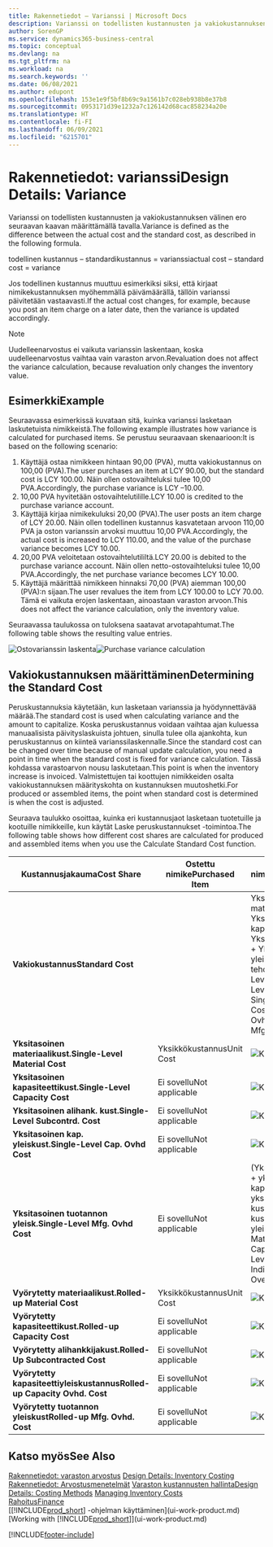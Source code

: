 ```yaml
---
title: Rakennetiedot – Varianssi | Microsoft Docs
description: Varianssi on todellisten kustannusten ja vakiokustannuksen välinen ero seuraavan kaavan määrittämällä tavalla.
author: SorenGP
ms.service: dynamics365-business-central
ms.topic: conceptual
ms.devlang: na
ms.tgt_pltfrm: na
ms.workload: na
ms.search.keywords: ''
ms.date: 06/08/2021
ms.author: edupont
ms.openlocfilehash: 153e1e9f5bf8b69c9a1561b7c028eb938b8e37b8
ms.sourcegitcommit: 0953171d39e1232a7c126142d68cac858234a20e
ms.translationtype: HT
ms.contentlocale: fi-FI
ms.lasthandoff: 06/09/2021
ms.locfileid: "6215701"
---
```

# <a name="design-details-variance"></a><span data-ttu-id="5281e-103">Rakennetiedot: varianssi</span><span class="sxs-lookup"><span data-stu-id="5281e-103">Design Details: Variance</span></span>
<span data-ttu-id="5281e-104">Varianssi on todellisten kustannusten ja vakiokustannuksen välinen ero seuraavan kaavan määrittämällä tavalla.</span><span class="sxs-lookup"><span data-stu-id="5281e-104">Variance is defined as the difference between the actual cost and the standard cost, as described in the following formula.</span></span>  

 <span data-ttu-id="5281e-105">todellinen kustannus – standardikustannus = varianssi</span><span class="sxs-lookup"><span data-stu-id="5281e-105">actual cost – standard cost = variance</span></span>  

 <span data-ttu-id="5281e-106">Jos todellinen kustannus muuttuu esimerkiksi siksi, että kirjaat nimikekustannuksen myöhemmällä päivämäärällä, tällöin varianssi päivitetään vastaavasti.</span><span class="sxs-lookup"><span data-stu-id="5281e-106">If the actual cost changes, for example, because you post an item charge on a later date, then the variance is updated accordingly.</span></span>  

> [!NOTE]  
>  <span data-ttu-id="5281e-107">Uudelleenarvostus ei vaikuta varianssin laskentaan, koska uudelleenarvostus vaihtaa vain varaston arvon.</span><span class="sxs-lookup"><span data-stu-id="5281e-107">Revaluation does not affect the variance calculation, because revaluation only changes the inventory value.</span></span>  

## <a name="example"></a><span data-ttu-id="5281e-108">Esimerkki</span><span class="sxs-lookup"><span data-stu-id="5281e-108">Example</span></span>  
 <span data-ttu-id="5281e-109">Seuraavassa esimerkissä kuvataan sitä, kuinka varianssi lasketaan laskutetuista nimikkeistä.</span><span class="sxs-lookup"><span data-stu-id="5281e-109">The following example illustrates how variance is calculated for purchased items.</span></span> <span data-ttu-id="5281e-110">Se perustuu seuraavaan skenaarioon:</span><span class="sxs-lookup"><span data-stu-id="5281e-110">It is based on the following scenario:</span></span>  

1.  <span data-ttu-id="5281e-111">Käyttäjä ostaa nimikkeen hintaan 90,00 (PVA), mutta vakiokustannus on 100,00 (PVA).</span><span class="sxs-lookup"><span data-stu-id="5281e-111">The user purchases an item at LCY 90.00, but the standard cost is LCY 100.00.</span></span> <span data-ttu-id="5281e-112">Näin ollen ostovaihteluksi tulee 10,00 PVA.</span><span class="sxs-lookup"><span data-stu-id="5281e-112">Accordingly, the purchase variance is LCY –10.00.</span></span>  
2.  <span data-ttu-id="5281e-113">10,00 PVA hyvitetään ostovaihtelutilille.</span><span class="sxs-lookup"><span data-stu-id="5281e-113">LCY 10.00 is credited to the purchase variance account.</span></span>  
3.  <span data-ttu-id="5281e-114">Käyttäjä kirjaa nimikekuluksi 20,00 (PVA).</span><span class="sxs-lookup"><span data-stu-id="5281e-114">The user posts an item charge of LCY 20.00.</span></span> <span data-ttu-id="5281e-115">Näin ollen todellinen kustannus kasvatetaan arvoon 110,00 PVA ja oston varianssin arvoksi muuttuu 10,00 PVA.</span><span class="sxs-lookup"><span data-stu-id="5281e-115">Accordingly, the actual cost is increased to LCY 110.00, and the value of the purchase variance becomes LCY 10.00.</span></span>  
4.  <span data-ttu-id="5281e-116">20,00 PVA veloitetaan ostovaihtelutililtä.</span><span class="sxs-lookup"><span data-stu-id="5281e-116">LCY 20.00 is debited to the purchase variance account.</span></span> <span data-ttu-id="5281e-117">Näin ollen netto-ostovaihteluksi tulee 10,00 PVA.</span><span class="sxs-lookup"><span data-stu-id="5281e-117">Accordingly, the net purchase variance becomes LCY 10.00.</span></span>  
5.  <span data-ttu-id="5281e-118">Käyttäjä määrittää nimikkeen hinnaksi 70,00 (PVA) aiemman 100,00 (PVA):n sijaan.</span><span class="sxs-lookup"><span data-stu-id="5281e-118">The user revalues the item from LCY 100.00 to LCY 70.00.</span></span> <span data-ttu-id="5281e-119">Tämä ei vaikuta erojen laskentaan, ainoastaan varaston arvoon.</span><span class="sxs-lookup"><span data-stu-id="5281e-119">This does not affect the variance calculation, only the inventory value.</span></span>  

 <span data-ttu-id="5281e-120">Seuraavassa taulukossa on tuloksena saatavat arvotapahtumat.</span><span class="sxs-lookup"><span data-stu-id="5281e-120">The following table shows the resulting value entries.</span></span>  

 <span data-ttu-id="5281e-121">![Ostovarianssin laskenta](media/design_details_inventory_costing_11_purchase_variance.png "Ostovarianssin laskenta")</span><span class="sxs-lookup"><span data-stu-id="5281e-121">![Purchase variance calculation](media/design_details_inventory_costing_11_purchase_variance.png "Purchase variance calculation")</span></span>  

## <a name="determining-the-standard-cost"></a><span data-ttu-id="5281e-122">Vakiokustannuksen määrittäminen</span><span class="sxs-lookup"><span data-stu-id="5281e-122">Determining the Standard Cost</span></span>  
 <span data-ttu-id="5281e-123">Peruskustannuksia käytetään, kun lasketaan varianssia ja hyödynnettävää määrää.</span><span class="sxs-lookup"><span data-stu-id="5281e-123">The standard cost is used when calculating variance and the amount to capitalize.</span></span> <span data-ttu-id="5281e-124">Koska peruskustannus voidaan vaihtaa ajan kuluessa manuaalisista päivityslaskuista johtuen, sinulla tulee olla ajankohta, kun peruskustannus on kiinteä varianssilaskennalle.</span><span class="sxs-lookup"><span data-stu-id="5281e-124">Since the standard cost can be changed over time because of manual update calculation, you need a point in time when the standard cost is fixed for variance calculation.</span></span> <span data-ttu-id="5281e-125">Tässä kohdassa varastoarvon nousu laskutetaan.</span><span class="sxs-lookup"><span data-stu-id="5281e-125">This point is when the inventory increase is invoiced.</span></span> <span data-ttu-id="5281e-126">Valmistettujen tai koottujen nimikkeiden osalta vakiokustannuksen määrityskohta on kustannuksen muutoshetki.</span><span class="sxs-lookup"><span data-stu-id="5281e-126">For produced or assembled items, the point when standard cost is determined is when the cost is adjusted.</span></span>  

 <span data-ttu-id="5281e-127">Seuraava taulukko osoittaa, kuinka eri kustannusjaot lasketaan tuotetuille ja kootuille nimikkeille, kun käytät Laske peruskustannukset -toimintoa.</span><span class="sxs-lookup"><span data-stu-id="5281e-127">The following table shows how different cost shares are calculated for produced and assembled items when you use the Calculate Standard Cost function.</span></span>  

|<span data-ttu-id="5281e-128">Kustannusjakauma</span><span class="sxs-lookup"><span data-stu-id="5281e-128">Cost Share</span></span>|<span data-ttu-id="5281e-129">Ostettu nimike</span><span class="sxs-lookup"><span data-stu-id="5281e-129">Purchased Item</span></span>|<span data-ttu-id="5281e-130">Tuotettu tai koottu nimike</span><span class="sxs-lookup"><span data-stu-id="5281e-130">Produced/Assembled Item</span></span>|  
|----------------|--------------------|------------------------------|  
|<span data-ttu-id="5281e-131">**Vakiokustannus**</span><span class="sxs-lookup"><span data-stu-id="5281e-131">**Standard Cost**</span></span>||<span data-ttu-id="5281e-132">Yksitasoiset materiaalikustannukset + Yksitasoiset kapasiteettikustannukset + Yksitasoiset aliurakointikust. + Yksitasoiset kapasit. yleiskust. + Yksitasoiset tehdastuot. yleiskust.</span><span class="sxs-lookup"><span data-stu-id="5281e-132">Single-Level Material Cost + Single-Level Capacity Cost + Single-Level Subcontrd. Cost + Single-Level Cap. Ovhd. Cost + Single-Level Mfg. Ovhd. Cost</span></span>|  
|<span data-ttu-id="5281e-133">**Yksitasoinen materiaalikust.**</span><span class="sxs-lookup"><span data-stu-id="5281e-133">**Single-Level Material Cost**</span></span>|<span data-ttu-id="5281e-134">Yksikkökustannus</span><span class="sxs-lookup"><span data-stu-id="5281e-134">Unit Cost</span></span>|<span data-ttu-id="5281e-135">![Kaava 1](media/design_details_inventory_costing_11_equation_1.png "Kaava 1")</span><span class="sxs-lookup"><span data-stu-id="5281e-135">![Equation 1](media/design_details_inventory_costing_11_equation_1.png "Equation 1")</span></span>|  
|<span data-ttu-id="5281e-136">**Yksitasoinen kapasiteettikust.**</span><span class="sxs-lookup"><span data-stu-id="5281e-136">**Single-Level Capacity Cost**</span></span>|<span data-ttu-id="5281e-137">Ei sovellu</span><span class="sxs-lookup"><span data-stu-id="5281e-137">Not applicable</span></span>|<span data-ttu-id="5281e-138">![Kaava 2](media/design_details_inventory_costing_11_equation_2.png "Kaava 2")</span><span class="sxs-lookup"><span data-stu-id="5281e-138">![Equation 2](media/design_details_inventory_costing_11_equation_2.png "Equation 2")</span></span>|  
|<span data-ttu-id="5281e-139">**Yksitasoinen alihank. kust.**</span><span class="sxs-lookup"><span data-stu-id="5281e-139">**Single-Level Subcontrd. Cost**</span></span>|<span data-ttu-id="5281e-140">Ei sovellu</span><span class="sxs-lookup"><span data-stu-id="5281e-140">Not applicable</span></span>|<span data-ttu-id="5281e-141">![Kaava 3](media/design_details_inventory_costing_11_equation_3.png "Kaava 3")</span><span class="sxs-lookup"><span data-stu-id="5281e-141">![Equation 3](media/design_details_inventory_costing_11_equation_3.png "Equation 3")</span></span>|  
|<span data-ttu-id="5281e-142">**Yksitasoinen kap. yleiskust.**</span><span class="sxs-lookup"><span data-stu-id="5281e-142">**Single-Level Cap. Ovhd Cost**</span></span>|<span data-ttu-id="5281e-143">Ei sovellu</span><span class="sxs-lookup"><span data-stu-id="5281e-143">Not applicable</span></span>|<span data-ttu-id="5281e-144">![Kaava 4](media/design_details_inventory_costing_11_equation_4.png "Kaava 4")</span><span class="sxs-lookup"><span data-stu-id="5281e-144">![Equation 4](media/design_details_inventory_costing_11_equation_4.png "Equation 4")</span></span>|  
|<span data-ttu-id="5281e-145">**Yksitasoinen tuotannon yleisk.**</span><span class="sxs-lookup"><span data-stu-id="5281e-145">**Single-Level Mfg. Ovhd Cost**</span></span>|<span data-ttu-id="5281e-146">Ei sovellu</span><span class="sxs-lookup"><span data-stu-id="5281e-146">Not applicable</span></span>|<span data-ttu-id="5281e-147">(Yksitasoinen materiaalikust. + yksitasoinen kapasiteettikust. + yksitasoinen alihank. kustannus-) \* välillinen kustannus % / 100 + yleiskustannus</span><span class="sxs-lookup"><span data-stu-id="5281e-147">(Single-Level Material Cost + Single-Level Capacity Cost + Single-Level Subcontrd. Cost) \* Indirect Cost % / 100 + Overhead Rate</span></span>|  
|<span data-ttu-id="5281e-148">**Vyörytetty materiaalikust.**</span><span class="sxs-lookup"><span data-stu-id="5281e-148">**Rolled-up Material Cost**</span></span>|<span data-ttu-id="5281e-149">Yksikkökustannus</span><span class="sxs-lookup"><span data-stu-id="5281e-149">Unit Cost</span></span>|<span data-ttu-id="5281e-150">![Kaava 5](media/design_details_inventory_costing_11_equation_5.png "Kaava 5")</span><span class="sxs-lookup"><span data-stu-id="5281e-150">![Equation 5](media/design_details_inventory_costing_11_equation_5.png "Equation 5")</span></span>|  
|<span data-ttu-id="5281e-151">**Vyörytetty kapasiteettikust.**</span><span class="sxs-lookup"><span data-stu-id="5281e-151">**Rolled-up Capacity Cost**</span></span>|<span data-ttu-id="5281e-152">Ei sovellu</span><span class="sxs-lookup"><span data-stu-id="5281e-152">Not applicable</span></span>|<span data-ttu-id="5281e-153">![Kaava 6](media/design_details_inventory_costing_11_equation_6.png "Kaava 6")</span><span class="sxs-lookup"><span data-stu-id="5281e-153">![Equation 6](media/design_details_inventory_costing_11_equation_6.png "Equation 6")</span></span>|  
|<span data-ttu-id="5281e-154">**Vyörytetty alihankkijakust.**</span><span class="sxs-lookup"><span data-stu-id="5281e-154">**Rolled-Up Subcontracted Cost**</span></span>|<span data-ttu-id="5281e-155">Ei sovellu</span><span class="sxs-lookup"><span data-stu-id="5281e-155">Not applicable</span></span>|<span data-ttu-id="5281e-156">![Kaava 7](media/design_details_inventory_costing_11_equation_7.png "Kaava 7")</span><span class="sxs-lookup"><span data-stu-id="5281e-156">![Equation 7](media/design_details_inventory_costing_11_equation_7.png "Equation 7")</span></span>|  
|<span data-ttu-id="5281e-157">**Vyörytetty kapasiteettiyleiskustannus**</span><span class="sxs-lookup"><span data-stu-id="5281e-157">**Rolled-up Capacity Ovhd. Cost**</span></span>|<span data-ttu-id="5281e-158">Ei sovellu</span><span class="sxs-lookup"><span data-stu-id="5281e-158">Not applicable</span></span>|<span data-ttu-id="5281e-159">![Kaava 8](media/design_details_inventory_costing_11_equation_8.png "Kaava 8")</span><span class="sxs-lookup"><span data-stu-id="5281e-159">![Equation 8](media/design_details_inventory_costing_11_equation_8.png "Equation 8")</span></span>|  
|<span data-ttu-id="5281e-160">**Vyörytetty tuotannon yleiskust**</span><span class="sxs-lookup"><span data-stu-id="5281e-160">**Rolled-up Mfg. Ovhd. Cost**</span></span>|<span data-ttu-id="5281e-161">Ei sovellu</span><span class="sxs-lookup"><span data-stu-id="5281e-161">Not applicable</span></span>|<span data-ttu-id="5281e-162">![Kaava 9](media/design_details_inventory_costing_11_equation_9.png "Kaava 9")</span><span class="sxs-lookup"><span data-stu-id="5281e-162">![Equation 9](media/design_details_inventory_costing_11_equation_9.png "Equation 9")</span></span>|  

## <a name="see-also"></a><span data-ttu-id="5281e-163">Katso myös</span><span class="sxs-lookup"><span data-stu-id="5281e-163">See Also</span></span>  
 <span data-ttu-id="5281e-164">[Rakennetiedot: varaston arvostus](design-details-inventory-costing.md) </span><span class="sxs-lookup"><span data-stu-id="5281e-164">[Design Details: Inventory Costing](design-details-inventory-costing.md) </span></span>  
 <span data-ttu-id="5281e-165">[Rakennetiedot: Arvostusmenetelmät](design-details-costing-methods.md) [Varaston kustannusten hallinta](finance-manage-inventory-costs.md)</span><span class="sxs-lookup"><span data-stu-id="5281e-165">[Design Details: Costing Methods](design-details-costing-methods.md) [Managing Inventory Costs](finance-manage-inventory-costs.md)</span></span>  
 [<span data-ttu-id="5281e-166">Rahoitus</span><span class="sxs-lookup"><span data-stu-id="5281e-166">Finance</span></span>](finance.md)  
 <span data-ttu-id="5281e-167">[[!INCLUDE[prod_short](includes/prod_short.md)] -ohjelman käyttäminen](ui-work-product.md)</span><span class="sxs-lookup"><span data-stu-id="5281e-167">[Working with [!INCLUDE[prod_short](includes/prod_short.md)]](ui-work-product.md)</span></span>


[!INCLUDE[footer-include](includes/footer-banner.md)]